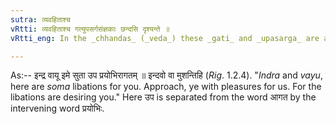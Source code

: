 ```yaml
---
sutra: व्यवहिताश्च
vRtti: व्यवहिताश्च गत्युपसर्गसंज्ञकाः छन्दसि दृश्यन्ते ॥
vRtti_eng: In the _chhandas_ (_veda_) these _gati_ and _upasarga_ are also seen separated from the verb by intervening words.

---
```

As:-- इन्द्र वायू इमे सुता उप प्रयोभिरागतम् ॥ इन्दवो वा मुशन्तिहि (_Rig_. 1.2.4). "_Indra_ and _vayu_, here are _soma_ libations for you. Approach, ye with pleasures for us. For the libations are desiring you." Here उप is separated from the word आगत by the intervening word प्रयोभिः.